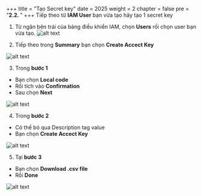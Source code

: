 +++
title = "Tạo Secret key"
date = 2025
weight = 2
chapter = false
pre = "<b>2.2. </b>"
+++
Tiếp theo từ **IAM User** bạn vừa tạo hãy tạo 1 secret key

1. Từ ngăn bên trái của bảng điều khiển IAM, chọn **Users** rồi chọn user bạn vừa tạo.
![alt text](https://nguyenhuukhai22.github.io/NguyenHuuKhai-Workshop.io/images/2-Preparation/2-2-1.png)

2. Tiếp theo trong **Summary** bạn chọn **Create Accect Key**

![alt text](https://nguyenhuukhai22.github.io/NguyenHuuKhai-Workshop.io/images/2-Preparation/2-2-2.png)

3. Trong **bước 1** 

- Bạn chọn **Local code**
- Rồi tích vào **Confirmation**
- Sau chọn **Next**
   
![alt text](https://nguyenhuukhai22.github.io/NguyenHuuKhai-Workshop.io/images/2-Preparation/2-2-3.png)

4. Trong **bước 2** 

- Có thể bỏ qua Description tag value
- Bạn chọn **Create Accect Key**

![alt text](https://nguyenhuukhai22.github.io/NguyenHuuKhai-Workshop.io/images/2-Preparation/2-2-4.png)

5. Tại **bước 3** 

- Bạn chọn **Download .csv file** 
- Rồi **Done**

![alt text](https://nguyenhuukhai22.github.io/NguyenHuuKhai-Workshop.io/images/2-Preparation/2-2-5.png)



